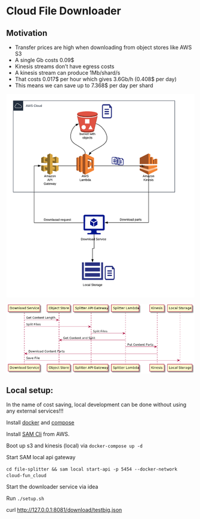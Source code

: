 # Cloud File Downloader

## Motivation

* Transfer prices are high when downloading from object stores like AWS S3
* A single Gb costs 0.09$
* Kinesis streams don’t have egress costs
* A kinesis stream can produce 1Mb/shard/s
* That costs 0.017$ per hour which gives 3.6Gb/h (0.408$ per day)
* This means we can save up to 7.368$ per day per shard 



![Architecture](architecture.png "Architecture")

![Main flow](sequence.png "Main flow")


## Local setup:

In the name of cost saving, local development can be done without using any external services!!!

Install [docker](https://docs.docker.com/install/linux/docker-ce/ubuntu/) and [compose](https://linuxize.com/post/how-to-install-and-use-docker-compose-on-ubuntu-18-04/) 

Install [SAM Cli](https://docs.aws.amazon.com/serverless-application-model/latest/developerguide/serverless-sam-cli-install.html) from AWS.


Boot up s3 and kinesis (local) via `docker-compose up -d`

Start SAM local api gateway

`cd file-splitter && sam local start-api -p 5454 --docker-network cloud-fun_cloud`

Start the downloader service via idea

Run `./setup.sh`

curl http://127.0.0.1:8081/download/testbig.json

